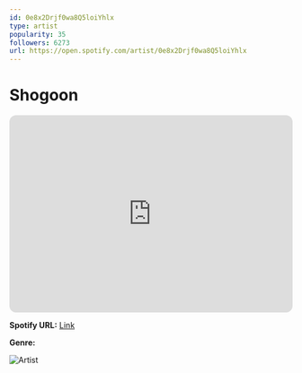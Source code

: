 ```yaml
---
id: 0e8x2Drjf0wa8Q5loiYhlx
type: artist
popularity: 35
followers: 6273
url: https://open.spotify.com/artist/0e8x2Drjf0wa8Q5loiYhlx
---
```

# Shogoon

<iframe style="border-radius:12px" src="https://open.spotify.com/embed/artist/0e8x2Drjf0wa8Q5loiYhlx" width="100%" height="352" frameBorder="0" allowfullscreen="" allow="autoplay; clipboard-write; encrypted-media; fullscreen; picture-in-picture" loading="lazy"></iframe>

**Spotify URL:** [Link](https://open.spotify.com/artist/0e8x2Drjf0wa8Q5loiYhlx)

**Genre:** 

![Artist](https://i.scdn.co/image/ab6761610000e5eb88f98ccab7ff6ff2e1986d6e)
